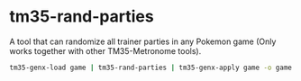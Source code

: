 # tm35-rand-parties

A tool that can randomize all trainer parties in any Pokemon game (Only works together with other TM35-Metronome tools).

```sh
tm35-genx-load game | tm35-rand-parties | tm35-genx-apply game -o game.rand
```
